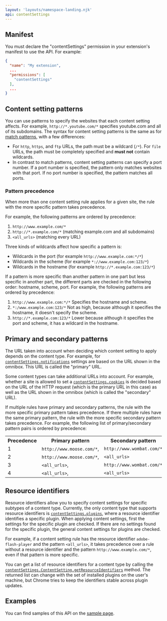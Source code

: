 ```yaml
---
layout: 'layouts/namespace-landing.njk'
api: contentSettings
---
```


## Manifest

You must declare the "contentSettings" permission in your extension's manifest to use the API. For
example:

```json
{
  "name": "My extension",
  ...
  "permissions": [
    "contentSettings"
  ],
  ...
}
```

## Content setting patterns

You can use patterns to specify the websites that each content setting affects. For example,
`http://*.youtube.com/*` specifies youtube.com and all of its subdomains. The syntax for content
setting patterns is the same as for [match patterns][1], with a few differences:

- For `http`, `https`, and `ftp` URLs, the path must be a wildcard (`/*`). For `file` URLs, the path
  must be completely specified and **must not** contain wildcards.
- In contrast to match patterns, content setting patterns can specify a port number. If a port
  number is specified, the pattern only matches websites with that port. If no port number is
  specified, the pattern matches all ports.

### Pattern precedence

When more than one content setting rule applies for a given site, the rule with the more specific
pattern takes precedence.

For example, the following patterns are ordered by precedence:

1.  `http://www.example.com/*`
2.  `http://*.example.com/*` (matching example.com and all subdomains)
3.  `<all_urls>` (matching every URL)

Three kinds of wildcards affect how specific a pattern is:

- Wildcards in the port (for example `http://www.example.com:*/*`)
- Wildcards in the scheme (for example `*://www.example.com:123/*`)
- Wildcards in the hostname (for example `http://*.example.com:123/*`)

If a pattern is more specific than another pattern in one part but less specific in another part,
the different parts are checked in the following order: hostname, scheme, port. For example, the
following patterns are ordered by precedence:

1.  `http://www.example.com:*/*`
    Specifies the hostname and scheme.
2.  `*:/www.example.com:123/*`
    Not as high, because although it specifies the hostname, it doesn't specify the scheme.
3.  `http://*.example.com:123/*`
    Lower because although it specifies the port and scheme, it has a wildcard in the hostname.

## Primary and secondary patterns

The URL taken into account when deciding which content setting to apply depends on the content type.
For example, for [`contentSettings.notifications`][2] settings are based on the URL shown in the
omnibox. This URL is called the "primary" URL.

Some content types can take additional URLs into account. For example, whether a site is allowed to
set a [`contentSettings.cookies`][3] is decided based on the URL of the HTTP request (which is the
primary URL in this case) as well as the URL shown in the omnibox (which is called the "secondary"
URL).

If multiple rules have primary and secondary patterns, the rule with the more specific primary
pattern takes precedence. If there multiple rules have the same primary pattern, the rule with the
more specific secondary pattern takes precedence. For example, the following list of
primary/secondary pattern pairs is ordered by precedence:

<table><tbody><tr><th>Precedence</th><th>Primary pattern</th><th>Secondary pattern</th></tr><tr><td>1</td><td><code>http://www.moose.com/*</code>,</td><td><code>http://www.wombat.com/*</code></td></tr><tr><td>2</td><td><code>http://www.moose.com/*</code>,</td><td><code>&lt;all_urls&gt;</code></td></tr><tr><td>3</td><td><code>&lt;all_urls&gt;</code>,</td><td><code>http://www.wombat.com/*</code></td></tr><tr><td>4</td><td><code>&lt;all_urls&gt;</code>,</td><td><code>&lt;all_urls&gt;</code></td></tr></tbody></table>

## Resource identifiers

Resource identifiers allow you to specify content settings for specific subtypes of a content type.
Currently, the only content type that supports resource identifiers is [`contentSettings.plugins`][4],
where a resource identifier identifies a specific plugin. When applying content settings, first the
settings for the specific plugin are checked. If there are no settings found for the specific
plugin, the general content settings for plugins are checked.

For example, if a content setting rule has the resource identifier `adobe-flash-player` and the
pattern `<all_urls>`, it takes precedence over a rule without a resource identifier and the pattern
`http://www.example.com/*`, even if that pattern is more specific.

You can get a list of resource identifiers for a content type by calling the
[`contentSettings.ContentSetting.getResourceIdentifiers`][5] method. The returned list can change with
the set of installed plugins on the user's machine, but Chrome tries to keep the identifiers stable
across plugin updates.

## Examples

You can find samples of this API on the [sample page][6].

[1]: /docs/extensions/mv2/match_patterns
[2]: #property-notifications
[3]: #property-cookies
[4]: #property-plugins
[5]: #method-ContentSetting-getResourceIdentifiers
[6]: /docs/extensions/mv2/samples#search:contentSettings
